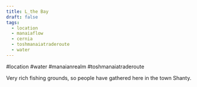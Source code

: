```yaml
---
title: L_the Bay
draft: false
tags:
  - location
  - manaiaflow
  - cernia
  - toshmanaiatraderoute
  - water
---
```


#location #water #manaianrealm #toshmanaiatraderoute 

Very rich fishing grounds, so people have gathered here in the town Shanty. 
